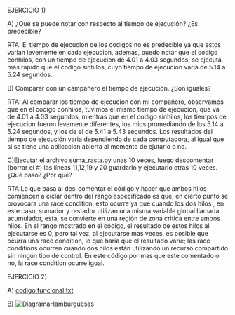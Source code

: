 EJERCICIO 1)

A) ¿Qué se puede notar con respecto al tiempo de ejecución? ¿Es predecible?

RTA: El tiempo de ejecucion de los codigos no es predecible ya que estos varian levemente en cada ejecucion, ademas, puedo notar que el codigo conhilos, con un tiempo de ejecucion de 4.01 a 4.03 segundos, se ejecuta mas rapido que el codigo sinhilos, cuyo tiempo de ejecucion varia de 5.14 a 5.24 segundos.


B) Comparar con un campañero el tiempo de ejecución. ¿Son iguales?

RTA: Al comparar los tiempo de ejecucion con mi compañero, observamos que en el codigo conhilos, tuvimos el mismo tiempo de ejecucion, que va de 4.01 a 4.03 segundos, mientras que en el codigo sinhilos, los tiempos de ejecucion fueron levemente diferentes, los mios promediando de los 5.14 a 5.24 segundos, y los de el de 5.41 a 5.43 segundos. Los resultados del tiempo de ejecución varia dependiendo de cada computadora, al igual que si se tiene una aplicacion abierta al momento de ejutarlo o no.


C)Ejecutar el archivo suma_rasta.py unas 10 veces, luego descomentar (borrar el #) las líneas 11,12,19 y 20 guardarlo y ejecutarlo otras 10 veces. 
¿Qué pasó? ¿Por qué?

RTA:Lo que pasa al des-comentar el código y hacer que ambos hilos comiencen a ciclar dentro del rango especificado es que, en cierto punto se provocara una race condition, esto ocurre ya que cuando los dos hilos , en este caso, sumador y restador utilizan una misma variable global llamada acumulador, esta, se convierte en una región de zona critica entre ambos hilos. En el rango mostrado en el código, el resultado de estos hilos al ejecutarse es 0, pero tal vez, al ejecutarse mas veces, es posible que ocurra una race condition, lo que haría que el resultado varíe; las race conditions ocurren cuando dos hilos están utilizando un recurso compartido sin ningún tipo de control. En este código por mas que este comentado o no, la race condition ocurre igual.


EJERCICIO 2)

A) [codigo.funcional.txt](https://github.com/agustinasobral/ASO2024TPs/files/15478530/codigo.funcional.txt)



B) ![DiagramaHamburguesas](https://github.com/agustinasobral/ASO2024TPs/assets/167656580/259217cb-209c-4a70-93e9-51557d766f6c)




